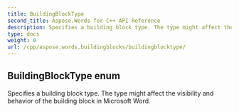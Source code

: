 ```yaml
---
title: BuildingBlockType
second_title: Aspose.Words for C++ API Reference
description: Specifies a building block type. The type might affect the visibility and behavior of the building block in Microsoft Word. 
type: docs
weight: 0
url: /cpp/aspose.words.buildingblocks/buildingblocktype/
---
```

## BuildingBlockType enum


Specifies a building block type. The type might affect the visibility and behavior of the building block in Microsoft Word. 

